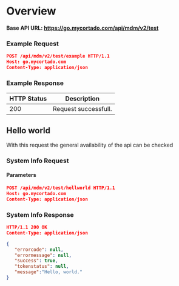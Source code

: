 # Overview

**Base API URL: https://go.mycortado.com/api/mdm/v2/test**

### Example Request

```json
POST /api/mdm/v2/test/example HTTP/1.1
Host: go.mycortado.com
Content-Type: application/json
```

### Example Response

| HTTP Status | Description |
| ------------ | ------------ |
| 200 | Request successfull. |

## Hello world
With this request the general availability of the api can be checked

### System Info Request

#### Parameters

```json
POST /api/mdm/v2/test/hellworld HTTP/1.1
Host: go.mycortado.com
Content-Type: application/json
```

### System Info Response

```json
HTTP/1.1 200 OK
Content-Type: application/json

{
   "errorcode": null,
   "errormessage": null,
   "success": true,
   "tokenstatus": null,
   "message":"Hello, world."
}
```